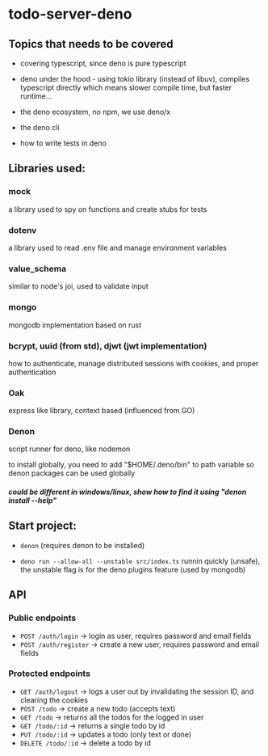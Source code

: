 # todo-server-deno

## Topics that needs to be covered

- covering typescript, since deno is pure typescript

- deno under the hood - using tokio library (instead of libuv), compiles typescript directly which means slower compile time, but faster runtime...

- the deno ecosystem, no npm, we use deno/x

- the deno cli

- how to write tests in deno

## Libraries used:

### **mock**
a library used to spy on functions and create stubs for tests

### **dotenv**
a library used to read .env file and manage environment variables

### **value_schema** 
similar to node's joi, used to validate input

### **mongo** 
mongodb implementation based on rust

### **bcrypt**, **uuid** (from std), **djwt** (jwt implementation)
how to authenticate, manage distributed sessions with cookies, and proper authentication

### **Oak**
express like library, context based (influenced from GO)

### **Denon**
script runner for deno, like nodemon

to install globally, you need to add "$HOME/.deno/bin" to path variable so denon packages can be used globally
##### could be different in windows/linux, show how to find it using "denon install --help"

## Start project:

- `denon` (requires denon to be installed)

- `deno run --allow-all --unstable src/index.ts` runnin quickly (unsafe), the unstable flag is for the deno plugins feature (used by mongodb)

## API

### Public endpoints
- `POST /auth/login` -> login as user, requires password and email fields
- `POST /auth/register` -> create a new user, requires password and email fields

### Protected endpoints
- `GET /auth/logout` -> logs a user out by invalidating the session ID, and clearing the cookies
- `POST /todo` -> create a new todo (accepts text)
- `GET /todo` -> returns all the todos for the logged in user
- `GET /todo/:id` -> returns a single todo by id
- `PUT /todo/:id` -> updates a todo (only text or done)
- `DELETE /todo/:id` -> delete a todo by id 
